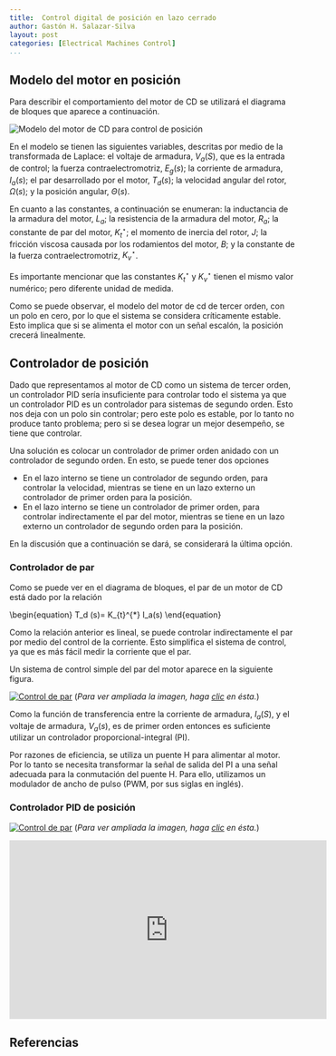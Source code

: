 ```yaml
---
title:  Control digital de posición en lazo cerrado
author: Gastón H. Salazar-Silva
layout: post
categories: [Electrical Machines Control]
...
```


## Modelo del motor en posición

Para describir el comportamiento del motor de CD se utilizará el diagrama de
bloques que aparece a continuación. 

![Modelo del motor de CD para control de
posición](/assets/images/cd-motor-position-block-diagram.svg)

En el modelo se tienen las siguientes variables, descritas por medio de la
transformada de Laplace: el voltaje de armadura, $V_a(S)$, que es la entrada de
control; la fuerza contraelectromotriz, $E_g(s)$; la corriente de armadura,
$I_a(s)$; el par desarrollado por el motor, $T_d(s)$; la velocidad angular del
rotor, $\Omega(s)$; y la posición angular, $\Theta(s)$.

En cuanto a las constantes, a continuación se enumeran: la inductancia de la
armadura del motor, $L_a$; la resistencia de la armadura del motor, $R_a$; la
constante de par del motor, $K_{t}^{\star}$; el momento de inercia del rotor,
$J$; la fricción viscosa causada por los rodamientos del motor, $B$; y la
constante de la fuerza contraelectromotriz, $K^{\star}_{v}$.

Es importante mencionar que las constantes $K_t^\star$ y $K^\star_v$ tienen el mismo
valor numérico; pero diferente unidad de medida.

Como se puede observar, el modelo del motor de cd de tercer orden, con un polo
en cero, por lo que el sistema se considera críticamente estable. Esto implica
que si se alimenta el motor con un señal escalón, la posición crecerá
linealmente.

## Controlador de posición

Dado que representamos al motor de CD como un sistema de tercer orden, un
controlador PID sería insuficiente para controlar todo el sistema ya que un
controlador PID es un controlador para sistemas de segundo orden. Esto nos deja
con un polo sin controlar; pero este polo es estable, por lo tanto no produce
tanto problema; pero si se desea lograr un mejor desempeño, se tiene que
controlar.

Una solución es colocar un controlador de primer orden anidado con un
controlador de segundo orden. En esto, se puede tener dos opciones

* En el lazo interno se tiene un controlador de segundo orden, para controlar la
  velocidad, mientras se tiene en un lazo externo un controlador de primer orden
  para la posición.
* En el lazo interno se tiene un controlador de primer orden, para controlar
  indirectamente el par del motor, mientras se tiene en un lazo externo un
  controlador de segundo orden para la posición.

En la discusión que a continuación se dará, se considerará la última opción.

### Controlador de par

Como se puede ver en el diagrama de bloques, el par de un motor de CD está dado
por la relación

\begin{equation}
T_d (s)= K_{t}^{*} I_a(s)
\end{equation}

Como la relación anterior es lineal, se puede controlar indirectamente el par
por medio del control de la corriente. Esto simplifica el sistema de control, ya
que es más fácil medir la corriente que el par.

Un sistema de control simple del par del motor aparece en la siguiente figura.

[![Control de
par](/assets/images/cd-motor-position-torque-control-block-diagram.svg)](/assets/images/cd-motor-position-torque-control-block-diagram.svg)
(*Para ver ampliada la imagen, haga
[clic](https://www.fundeu.es/recomendacion/hacer-clic-clicar-y-cliquear-formas-validas-en-espanol/)
en ésta.*)

Como la función de transferencia entre la corriente de armadura, $I_a(S)$, y el
voltaje de armadura, $V_a(s)$, es de primer orden entonces es suficiente
utilizar un controlador proporcional-integral (PI).

Por razones de eficiencia, se utiliza un puente H para alimentar al motor. Por
lo tanto se necesita transformar la señal de salida del PI a una señal adecuada
para la conmutación del puente H. Para ello, utilizamos un modulador de ancho de
pulso (PWM, por sus siglas en inglés).
### Controlador PID de posición



[![Control de
par](/assets/images/cd-motor-position-control-block-diagram.svg)](/assets/images/cd-motor-position-control-block-diagram.svg)
(*Para ver ampliada la imagen, haga
[clic](https://www.fundeu.es/recomendacion/hacer-clic-clicar-y-cliquear-formas-validas-en-espanol/)
en ésta.*)


<iframe width="560" height="315" src="https://www.youtube.com/embed/LdVyC8BOBjA" frameborder="0" allow="accelerometer; autoplay; clipboard-write; encrypted-media; gyroscope; picture-in-picture" allowfullscreen></iframe>

## Referencias
